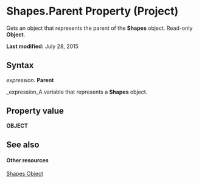 
# Shapes.Parent Property (Project)
Gets an object that represents the parent of the  **Shapes** object. Read-only **Object**.

 **Last modified:** July 28, 2015


## Syntax

 _expression_. **Parent**

 _expression_A variable that represents a  **Shapes** object.


## Property value

 **OBJECT**


## See also


#### Other resources


 [Shapes Object](6e42040c-dd5a-de4c-afa8-f9e33d1e5054.md)
